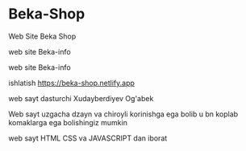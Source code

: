 # Beka-Shop
Web Site Beka Shop


web site Beka-info

web site Beka-info

ishlatish https://beka-shop.netlify.app

web sayt dasturchi Xudayberdiyev Og'abek

Web sayt uzgacha dzayn va chiroyli korinishga ega bolib u bn koplab komaklarga ega bolishingiz mumkin

web sayt HTML CSS va JAVASCRIPT dan iborat
